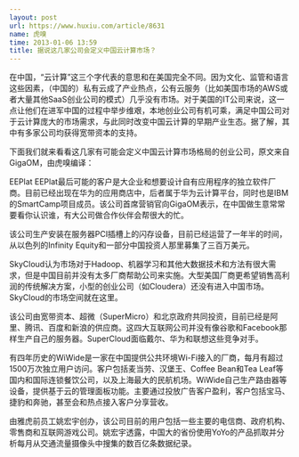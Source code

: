 ```yaml
---
layout: post
url: https://www.huxiu.com/article/8631
name: 虎嗅
time: 2013-01-06 13:59
title: 据说这几家公司会定义中国云计算市场？
---
```

在中国，“云计算”这三个字代表的意思和在美国完全不同。因为文化、监管和语言这些因素，（中国的）私有云成了产业热点，公有云服务（比如美国市场的AWS或者大量其他SaaS创业公司的模式）几乎没有市场。对于美国的IT公司来说，这一点让他们在进军中国的过程中举步维艰，本地创业公司有机可乘，满足中国公司对于云计算庞大的市场需求，与此同时改变中国云计算的早期产业生态。据了解，其中有多家公司均获得宽带资本的支持。

下面我们就来看看这几家有可能会定义中国云计算市场格局的创业公司，原文来自GigaOM，由虎嗅编译：

EEPlat EEPlat最后可能的客户是大企业和想要设计自有应用程序的独立软件厂商。目前已经出现在华为的应用商店中，后者属于华为云计算平台，同时也是IBM的SmartCamp项目成员。该公司首席营销官向GigaOM表示，在中国做生意常常要看你认识谁，有大公司做合作伙伴会帮很大的忙。

该公司生产安装在服务器PCI插槽上的闪存设备，目前已经运营了一年半的时间，从以色列的Infinity Equity和一部分中国投资人那里募集了三百万美元。

SkyCloud认为市场对于Hadoop、机器学习和其他大数据技术和方法有很大需求，但是中国目前并没有太多厂商帮助公司来实施。大型美国厂商更希望销售高利润的传统解决方案，小型的创业公司（如Cloudera）还没有进入中国市场。SkyCloud的市场空间就在这里。

该公司由宽带资本、超微（SuperMicro）和北京政府共同投资，目前已经是阿里、腾讯、百度和新浪的供应商。这四大互联网公司并没有像谷歌和Facebook那样生产自己的服务器。SuperCloud面临戴尔、华为和联想这些竞争对手。

有四年历史的WiWide是一家在中国提供公共环境Wi-Fi接入的厂商，每月有超过1500万次独立用户访问。客户包括麦当劳、汉堡王、Coffee Bean和Tea Leaf等国内和国际连锁餐饮公司，以及上海最大的民航机场。WiWide自己生产路由器等设备，提供基于云的管理面板功能。主要通过投放广告客户盈利，客户包括宝马、捷豹和奔驰，甚至会和热点接入客户分享营收。

由雅虎前员工姚宏宇创办，该公司目前的用户包括一些主要的电信商、政府机构、零售商和互联网游戏公司。姚宏宇透露，中国大的省份使用YoYo的产品抓取并分析每月从交通流量摄像头中搜集的数百亿条数据纪录。

